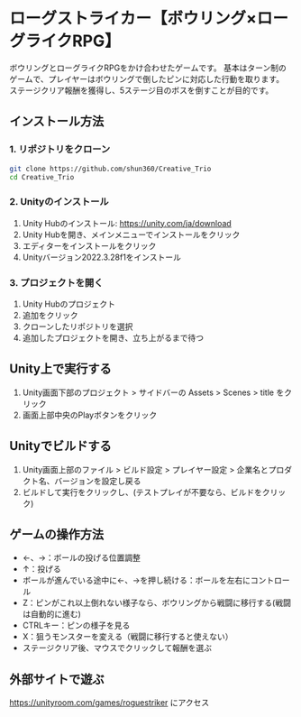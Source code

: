 # ローグストライカー【ボウリング×ローグライクRPG】

ボウリングとローグライクRPGをかけ合わせたゲームです。
基本はターン制のゲームで、プレイヤーはボウリングで倒したピンに対応した行動を取ります。
ステージクリア報酬を獲得し、5ステージ目のボスを倒すことが目的です。

## インストール方法

### 1. リポジトリをクローン
```bash
git clone https://github.com/shun360/Creative_Trio
cd Creative_Trio
```

### 2. Unityのインストール
1. Unity Hubのインストール: https://unity.com/ja/download
2. Unity Hubを開き、メインメニューでインストールをクリック
3. エディターをインストールをクリック
4. Unityバージョン2022.3.28f1をインストール

### 3. プロジェクトを開く
1. Unity Hubのプロジェクト 
2. 追加をクリック
3. クローンしたリポジトリを選択
4. 追加したプロジェクトを開き、立ち上がるまで待つ
   
## Unity上で実行する 
1. Unity画面下部のプロジェクト > サイドバーの Assets > Scenes > title をクリック
2. 画面上部中央のPlayボタンをクリック

## Unityでビルドする
1. Unity画面上部のファイル > ビルド設定 > プレイヤー設定 > 企業名とプロダクト名、バージョンを設定し戻る
2. ビルドして実行をクリックし、(テストプレイが不要なら、ビルドをクリック)

## ゲームの操作方法
- ←、→：ボールの投げる位置調整 
- ↑：投げる 
- ボールが進んでいる途中に←、→を押し続ける：ボールを左右にコントロール 
- Z：ピンがこれ以上倒れない様子なら、ボウリングから戦闘に移行する(戦闘は自動的に進む) 
- CTRLキー：ピンの様子を見る 
- X：狙うモンスターを変える（戦闘に移行すると使えない） 
- ステージクリア後、マウスでクリックして報酬を選ぶ 

## 外部サイトで遊ぶ
https://unityroom.com/games/roguestriker にアクセス


